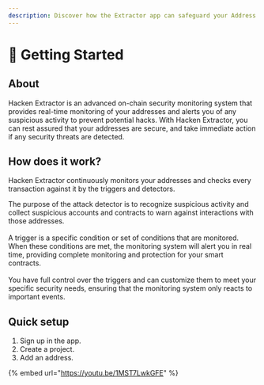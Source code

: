 ```yaml
---
description: Discover how the Extractor app can safeguard your Address from potential hacks
---
```


# 🚀 Getting Started

## About

Hacken Extractor is an advanced on-chain security monitoring system that provides real-time monitoring of your addresses and alerts you of any suspicious activity to prevent potential hacks. With Hacken Extractor, you can rest assured that your addresses are secure, and take immediate action if any security threats are detected.

## How does it work? <a href="#how-does-it-work" id="how-does-it-work"></a>

Hacken Extractor continuously monitors your addresses and checks every transaction against it by the triggers and detectors.

The purpose of the attack detector is to recognize suspicious activity and collect suspicious accounts and contracts to warn against interactions with those addresses.\
\
A trigger is a specific condition or set of conditions that are monitored. When these conditions are met, the monitoring system will alert you in real time, providing complete monitoring and protection for your smart contracts. \
\
You have full control over the triggers and can customize them to meet your specific security needs, ensuring that the monitoring system only reacts to important events.

## Quick setup

1. Sign up in the app.
2. Create a project.
3. Add an address.

{% embed url="https://youtu.be/1MST7LwkGFE" %}
